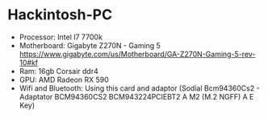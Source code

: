 # Hackintosh-PC

- Processor: Intel I7 7700k
- Motherboard: Gigabyte Z270N - Gaming 5 https://www.gigabyte.com/us/Motherboard/GA-Z270N-Gaming-5-rev-10#kf
- Ram: 16gb Corsair ddr4
- GPU: AMD Radeon RX 590
- Wifi and Bluetooth: Using this card and adaptor (Sodial Bcm94360Cs2 - Adaptator BCM94360CS2 BCM943224PCIEBT2 A M2 (M.2 NGFF) A E Key)
